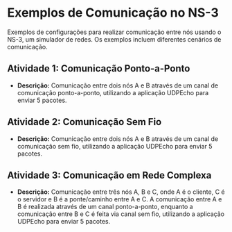 # Exemplos de Comunicação no NS-3

Exemplos de configurações para realizar comunicação entre nós usando o NS-3, um simulador de redes. Os exemplos incluem diferentes cenários de comunicação.

## Atividade 1: Comunicação Ponto-a-Ponto

- **Descrição:** Comunicação entre dois nós A e B através de um canal de comunicação ponto-a-ponto, utilizando a aplicação UDPEcho para enviar 5 pacotes.

## Atividade 2: Comunicação Sem Fio

- **Descrição:** Comunicação entre dois nós A e B através de um canal de comunicação sem fio, utilizando a aplicação UDPEcho para enviar 5 pacotes.

## Atividade 3: Comunicação em Rede Complexa

- **Descrição:** Comunicação entre três nós A, B e C, onde A é o cliente, C é o servidor e B é a ponte/caminho entre A e C. A comunicação entre A e B é realizada através de um canal ponto-a-ponto, enquanto a comunicação entre B e C é feita via canal sem fio, utilizando a aplicação UDPEcho para enviar 5 pacotes.
